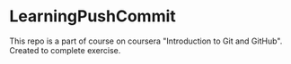 # LearningPushCommit
This repo is a part of course on coursera "Introduction to Git and GitHub". Created to complete exercise.
